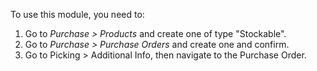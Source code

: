 To use this module, you need to:

1.  Go to *Purchase \> Products* and create one of type "Stockable".
2.  Go to *Purchase \> Purchase Orders* and create one and confirm.
3.  Go to Picking > Additional Info, then navigate to the Purchase Order.
